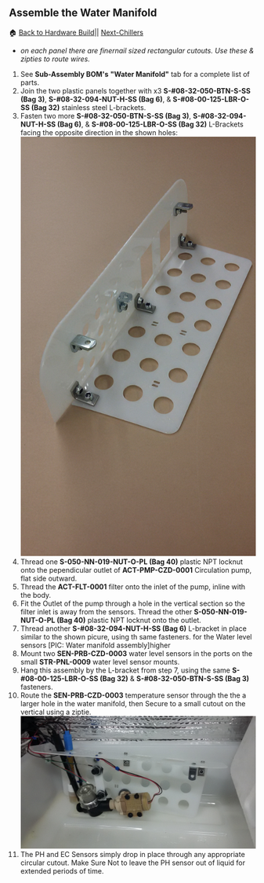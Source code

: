 ## Assemble the Water Manifold
:house: [Back to Hardware Build](https://github.com/SachinPawaskarUNO/mav-openag-foodcomputer2.0/blob/master/docs/HardwareFabrication.md)||
[Next-Chillers](./chiller.md)


* *on each panel there are finernail sized rectangular cutouts. Use these & zipties to route wires.*
1. See **Sub-Assembly BOM's** **"Water Manifold"** tab for a complete list of parts.
2. Join the two plastic panels together with x3 **S-#08-32-050-BTN-S-SS (Bag 3)**, **S-#08-32-094-NUT-H-SS (Bag 6)**, & **S-#08-00-125-LBR-O-SS (Bag 32)** stainless steel L-brackets.
3. Fasten two more **S-#08-32-050-BTN-S-SS (Bag 3)**, **S-#08-32-094-NUT-H-SS (Bag 6)**, & **S-#08-00-125-LBR-O-SS (Bag 32)** L-Brackets facing the opposite direction in the shown holes: ![L-Brackets on the Manifold](Photos/Water_Manifold/water_manifold_plates.jpg)
4. Thread one **S-050-NN-019-NUT-O-PL (Bag 40)** plastic NPT locknut onto the pependicular outlet of **ACT-PMP-CZD-0001** Circulation pump, flat side outward.
5. Thread the **ACT-FLT-0001** filter onto the inlet of the pump, inline with the body.
6. Fit the Outlet of the pump through a hole in the vertical section so the filter inlet is away from the sensors. Thread the other **S-050-NN-019-NUT-O-PL (Bag 40)** plastic NPT locknut onto the outlet.
7. Thread another **S-#08-32-094-NUT-H-SS (Bag 6)** L-bracket in place similar to the shown picure, using th same fasteners. for the Water level sensors [PIC: Water manifold assembly]higher
8. Mount two **SEN-PRB-CZD-0003** water level sensors in the ports on the small **STR-PNL-0009** water level sensor mounts.
9. Hang this assembly by the L-bracket from step 7, using the same **S-#08-00-125-LBR-O-SS (Bag 32)** & **S-#08-32-050-BTN-S-SS (Bag 3)** fasteners.
10. Route the **SEN-PRB-CZD-0003** temperature sensor through the the a larger hole in the water manifold, then Secure to a small cutout on the vertical using a ziptie.![Water Manifold Components Connected](Photos/Water_Manifold/water_manifold_assembled.jpg)
11. The PH and EC Sensors simply drop in place through any appropriate circular cutout. Make Sure Not to leave the PH sensor out of liquid for extended periods of time.
